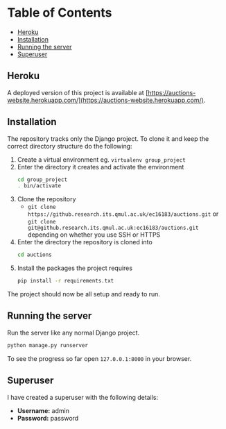 # Table of Contents
* [Heroku](#heroku)
* [Installation](#installation)
* [Running the server](#running-the-server)
* [Superuser](#superuser)

## Heroku 
A deployed version of this project is available at [https://auctions-website.herokuapp.com/](https://auctions-website.herokuapp.com/).

## Installation

The repository tracks only the Django project. To clone it and keep the correct directory structure do the following:

1. Create a virtual environment eg.
	`virtualenv group_project`
2. Enter the directory it creates and activate the environment
	```bash
	cd group_project
	. bin/activate
	```
3. Clone the repository
	* `git clone https://github.research.its.qmul.ac.uk/ec16183/auctions.git` or `git clone git@github.research.its.qmul.ac.uk:ec16183/auctions.git` depending on whether you use SSH or HTTPS
4. Enter the directory the repository is cloned into
	```bash
	cd auctions
	```
5. Install the packages the project requires
	```bash
	pip install -r requirements.txt
	```

The project should now be all setup and ready to run.

## Running the server
Run the server like any normal Django project.

```bash
python manage.py runserver
```

To see the progress so far open `127.0.0.1:8000` in your browser.

## Superuser
I have created a superuser with the following details:
* **Username:** admin
* **Password:** password
